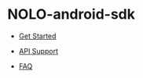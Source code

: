 # NOLO-android-sdk  

- [Get Started](./Documents/SDK/Android_SDK_Demo_170518.apk)  

- [API Support](https://github.com/LyrobotixNolo/NOLO-android-sdk/wiki)

- [FAQ](./Documents/en_us/FAQ.md)

